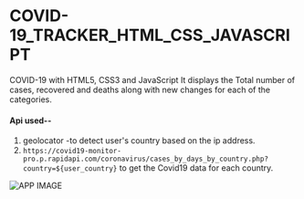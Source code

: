 # COVID-19_TRACKER_HTML_CSS_JAVASCRIPT
COVID-19 with HTML5, CSS3 and JavaScript
It displays the Total number of cases, recovered and deaths along with new changes for each of the categories.

#### Api used--
1. geolocator -to detect user's country based on the ip address.
2. `https://covid19-monitor-pro.p.rapidapi.com/coronavirus/cases_by_days_by_country.php?country=${user_country}` to get the Covid19 data for each country.

![APP IMAGE](img/app.JPG)
